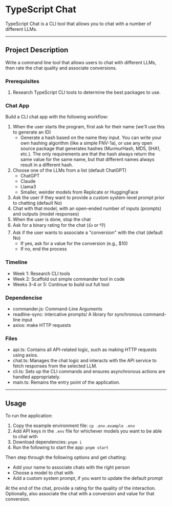 # TypeScript Chat

TypeScript Chat is a CLI tool that allows you to chat with a number of different LLMs.

---

## Project Description

Write a command line tool that allows users to chat with different LLMs, then rate the chat quality and associate conversions.

### Prerequisites

1. Research TypeScript CLI tools to determine the best packages to use.

### Chat App

Build a CLI chat app with the following workflow:

1. When the user starts the program, first ask for their name (we'll use this to generate an ID)
   - Generate a hash based on the name they input. You can write your own hashing algorithm (like a simple FNV-1a), or use any open source package that generates hashes (MurmurHash, MD5, SHA1, etc.). The only requirements are that the hash always return the same value for the same name, but that different names always result in a different hash.
1. Choose one of the LLMs from a list (default ChatGPT)
   - ChatGPT
   - Claude
   - Llama3
   - Smaller, weirder models from Replicate or HuggingFace
1. Ask the user if they want to provide a custom system-level prompt prior to chatting (default No)
1. Chat with that model, with an open-ended number of inputs (prompts) and outputs (model responses)
1. When the user is done, stop the chat
1. Ask for a binary rating for the chat (👍 or 👎)
1. Ask if the user wants to associate a "conversion" with the chat (default No)
   - If yes, ask for a value for the conversion (e.g., $10)
   - If no, end the process

### Timeline

- Week 1: Research CLI tools
- Week 2: Scaffold out simple commander tool in code
- Weeks 3-4 or 5: Continue to build out full tool

### Dependencise

- commander.js: Command-Line Arguments
- readline-sync: intercative prompts/ A library for synchronous command-line input
- axios: make HTTP requests

### Files

- api.ts: Contains all API-related logic, such as making HTTP requests using axios.
- chat.ts: Manages the chat logic and interacts with the API service to fetch responses from the selected LLM.
- cli.ts: Sets up the CLI commands and ensures asynchronous actions are handled appropriately.
- main.ts: Remains the entry point of the application.

---

## Usage

To run the application:

1. Copy the example environment file: `cp .env.example .env`
1. Add API keys in the `.env` file for whichever models you want to be able to chat with
1. Download dependencies: `pnpm i`
1. Run the following to start the app: `pnpm start`

Then step through the following options and get chatting:

- Add your name to associate chats with the right person
- Choose a model to chat with
- Add a custom system prompt, if you want to update the default prompt

At the end of the chat, provide a rating for the quality of the interaction. Optionally, also associate the chat with a conversion and value for that conversion.
